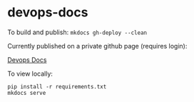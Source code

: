 # devops-docs

To build and publish:
`mkdocs gh-deploy --clean`

Currently published on a private github page (requires login):

[Devops Docs](https://musical-carnival-8a89fece.pages.github.io/)

To view locally:
```
pip install -r requirements.txt
mkdocs serve
```